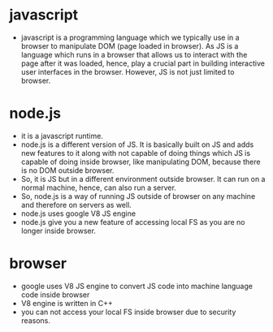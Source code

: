 # javascript
- javascript is a programming language which we typically use in a browser to manipulate DOM (page loaded in browser).
As JS is a language which runs in a browser that allows us to interact with the page after it was loaded, hence, play
a crucial part in building interactive user interfaces in the browser. However, JS is not just limited to browser.

# node.js
- it is a javascript runtime.
- node.js is a different version of JS. It is basically built on JS and adds new features to it along with not capable
of doing things which JS is capable of doing inside browser, like manipulating DOM, because there is no DOM outside
browser. 
- So, it is JS but in a different environment outside browser. It can run on a normal machine, hence, can also run a
server.
- So, node.js is a way of running JS outside of browser on any machine and therefore on servers as well.
- node.js uses google V8 JS engine
- node.js give you a new feature of accessing local FS as you are no longer inside browser.

# browser
- google uses V8 JS engine to convert JS code into machine language code inside browser
- V8 engine is written in C++
- you can not access your local FS inside browser due to security reasons.
